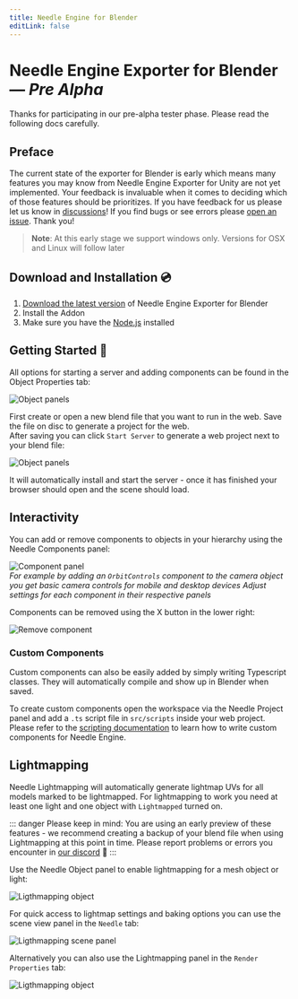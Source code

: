 ```yaml
---
title: Needle Engine for Blender
editLink: false
---
```


# Needle Engine Exporter for Blender — *Pre Alpha*

Thanks for participating in our pre-alpha tester phase. Please read the following docs carefully.   

## Preface

The current state of the exporter for Blender is early which means many features you may know from Needle Engine Exporter for Unity are not yet implemented. Your feedback is invaluable when it comes to deciding which of those features should be prioritizes. If you have feedback for us please let us know in [discussions](https://github.com/needle-tools/needle-engine-for-blender-alpha/discussions)! If you find bugs or see errors please [open an issue](https://github.com/needle-tools/needle-engine-for-blender-alpha/issues). Thank you!

> **Note**: At this early stage we support windows only. Versions for OSX and Linux will follow later

## Download and Installation 💿

1) [Download the latest version](https://engine.needle.tools/downloads/blender) of Needle Engine Exporter for Blender
2) Install the Addon
3) Make sure you have the [Node.js](https://fwd.needle.tools/needle-engine/docs/prerequisites) installed


## Getting Started 🚩

All options for starting a server and adding components can be found in the Object Properties tab: 

 ![Object panels](/blender/object-panels.webp)

First create or open a new blend file that you want to run in the web. Save the file on disc to generate a project for the web.   
After saving you can click `Start Server` to generate a web project next to your blend file:
 
 ![Object panels](/blender/project-panel.webp)

 It will automatically install and start the server - once it has finished your browser should open and the scene should load.


## Interactivity

You can add or remove components to objects in your hierarchy using the Needle Components panel:

![Component panel](/blender/components-panel.webp)  
*For example by adding an `OrbitControls` component to the camera object*  
*you get basic camera controls for mobile and desktop devices*
*Adjust settings for each component in their respective panels*

Components can be removed using the X button in the lower right:

![Remove component](/blender/remove-component.webp)

### Custom Components
Custom components can also be easily added by simply writing Typescript classes. They will automatically compile and show up in Blender when saved.  

To create custom components open the workspace via the Needle Project panel and add a `.ts` script file in `src/scripts` inside your web project. Please refer to the [scripting documentation](http://docs.needle.tools/scripting) to learn how to write custom components for Needle Engine.


## Lightmapping

Needle Lightmapping will automatically generate lightmap UVs for all models marked to be lightmapped. For lightmapping to work you need at least one light and one object with `Lightmapped` turned on.

::: danger Please keep in mind:
You are using an early preview of these features - we recommend creating a backup of your blend file when using Lightmapping at this point in time. Please report problems or errors you encounter in [our discord](https://discord.needle.tools) 🙏
::: 

Use the Needle Object panel to enable lightmapping for a mesh object or light: 

![Ligthmapping object](/blender/lightmapping-object.webp)

For quick access to lightmap settings and baking options you can use the scene view panel in the `Needle` tab:

![Ligthmapping scene panel](/blender/lightmapping-scene-panel.webp)
 
Alternatively you can also use the Lightmapping panel in the `Render Properties` tab:   

![Ligthmapping object](/blender/lightmapping-panel.webp)
